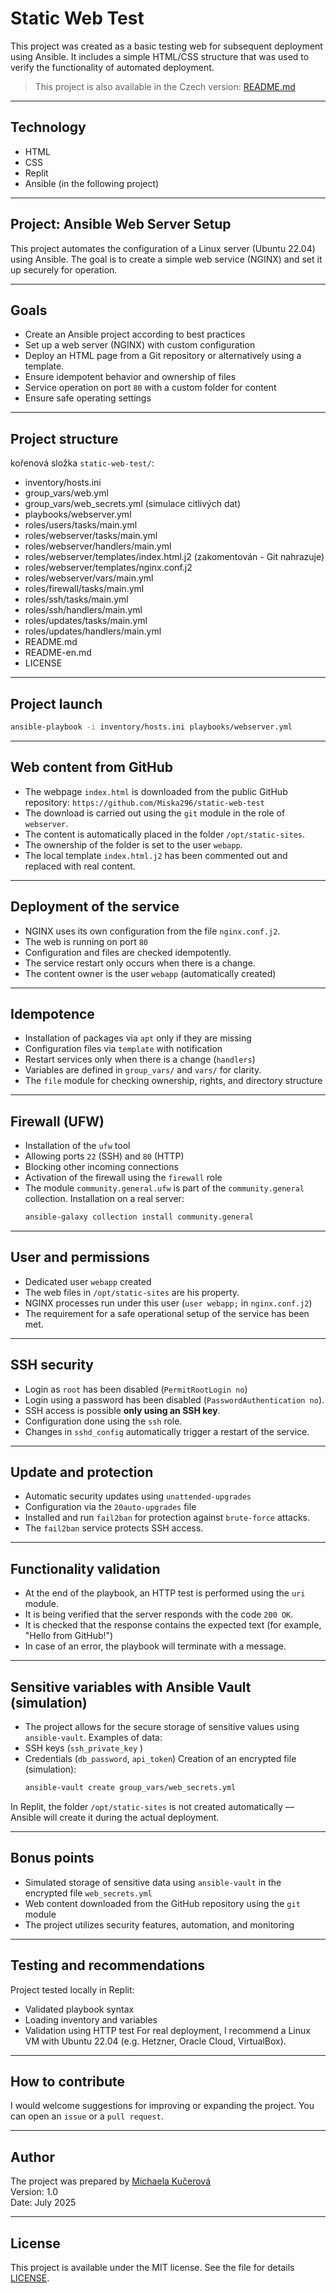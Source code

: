 # Static Web Test
This project was created as a basic testing web for subsequent deployment using Ansible. It includes a simple HTML/CSS structure that was used to verify the functionality of automated deployment.
> This project is also available in the Czech version: [README.md](README.md)

---
## Technology
- HTML
- CSS
- Replit
- Ansible (in the following project)

---
## Project: Ansible Web Server Setup
This project automates the configuration of a Linux server (Ubuntu 22.04) using Ansible. The goal is to create a simple web service (NGINX) and set it up securely for operation.

---
## Goals
- Create an Ansible project according to best practices
- Set up a web server (NGINX) with custom configuration
- Deploy an HTML page from a Git repository or alternatively using a template.
- Ensure idempotent behavior and ownership of files
- Service operation on port `80` with a custom folder for content
- Ensure safe operating settings

---
## Project structure
kořenová složka `static-web-test/`:
- inventory/hosts.ini 
- group_vars/web.yml
- group_vars/web_secrets.yml (simulace citlivých dat)
- playbooks/webserver.yml
- roles/users/tasks/main.yml
- roles/webserver/tasks/main.yml
- roles/webserver/handlers/main.yml
- roles/webserver/templates/index.html.j2 (zakomentován - Git nahrazuje)
- roles/webserver/templates/nginx.conf.j2
- roles/webserver/vars/main.yml
- roles/firewall/tasks/main.yml
- roles/ssh/tasks/main.yml
- roles/ssh/handlers/main.yml
- roles/updates/tasks/main.yml
- roles/updates/handlers/main.yml
- README.md
- README-en.md
- LICENSE

---
## Project launch
```bash
ansible-playbook -i inventory/hosts.ini playbooks/webserver.yml
```

---
## Web content from GitHub
- The webpage `index.html` is downloaded from the public GitHub repository: `https://github.com/Miska296/static-web-test`
- The download is carried out using the `git` module in the role of `webserver`.
- The content is automatically placed in the folder `/opt/static-sites`.
- The ownership of the folder is set to the user `webapp`.
- The local template `index.html.j2` has been commented out and replaced with real content.

---
## Deployment of the service
- NGINX uses its own configuration from the file `nginx.conf.j2`.
- The web is running on port `80`
- Configuration and files are checked idempotently.
- The service restart only occurs when there is a change.
- The content owner is the user `webapp` (automatically created)

---
## Idempotence
- Installation of packages via `apt` only if they are missing
- Configuration files via `template` with notification
- Restart services only when there is a change (`handlers`)
- Variables are defined in `group_vars/` and `vars/` for clarity.
- The `file` module for checking ownership, rights, and directory structure

---
## Firewall (UFW)
- Installation of the `ufw` tool
- Allowing ports `22` (SSH) and `80` (HTTP)
- Blocking other incoming connections
- Activation of the firewall using the `firewall` role
- The module `community.general.ufw` is part of the `community.general` collection. Installation on a real server:
  ```bash
  ansible-galaxy collection install community.general
  ```

---
## User and permissions
- Dedicated user `webapp` created
- The web files in `/opt/static-sites` are his property.
- NGINX processes run under this user (`user webapp;` in `nginx.conf.j2`)
- The requirement for a safe operational setup of the service has been met.

---
## SSH security
- Login as `root` has been disabled (`PermitRootLogin no`)
- Login using a password has been disabled (`PasswordAuthentication no`).
- SSH access is possible **only using an SSH key**.
- Configuration done using the `ssh` role.
- Changes in `sshd_config` automatically trigger a restart of the service.

---
## Update and protection
- Automatic security updates using `unattended-upgrades`
- Configuration via the `20auto-upgrades` file
- Installed and run `fail2ban` for protection against `brute-force` attacks.
- The `fail2ban` service protects SSH access.

---
## Functionality validation
- At the end of the playbook, an HTTP test is performed using the `uri` module.
- It is being verified that the server responds with the code `200 OK`.
- It is checked that the response contains the expected text (for example, "Hello from GitHub!")
- In case of an error, the playbook will terminate with a message.

---
## Sensitive variables with Ansible Vault (simulation)
- The project allows for the secure storage of sensitive values using `ansible-vault`.
Examples of data:
- SSH keys (`ssh_private_key` )
- Credentials (`db_password`, `api_token`)
Creation of an encrypted file (simulation):
  ```bash
  ansible-vault create group_vars/web_secrets.yml
  ```
In Replit, the folder `/opt/static-sites` is not created automatically — Ansible will create it during the actual deployment.

---
## Bonus points
- Simulated storage of sensitive data using `ansible-vault` in the encrypted file `web_secrets.yml`
- Web content downloaded from the GitHub repository using the `git` module
- The project utilizes security features, automation, and monitoring

---
## Testing and recommendations
Project tested locally in Replit:
- Validated playbook syntax
- Loading inventory and variables
- Validation using HTTP test
For real deployment, I recommend a Linux VM with Ubuntu 22.04 (e.g. Hetzner, Oracle Cloud, VirtualBox).

---
## How to contribute
I would welcome suggestions for improving or expanding the project. You can open an `issue` or a `pull request`.

---
## Author
The project was prepared by [Michaela Kučerová](https://github.com/Miska296)  
Version: 1.0  
Date: July 2025

---
## License
This project is available under the MIT license. See the file for details [LICENSE](LICENSE).
